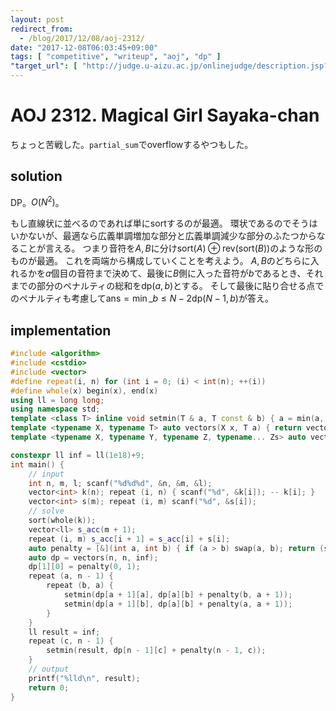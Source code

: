 ```yaml
---
layout: post
redirect_from:
  - /blog/2017/12/08/aoj-2312/
date: "2017-12-08T06:03:45+09:00"
tags: [ "competitive", "writeup", "aoj", "dp" ]
"target_url": [ "http://judge.u-aizu.ac.jp/onlinejudge/description.jsp?id=2312" ]
---
```


# AOJ 2312. Magical Girl Sayaka-chan

ちょっと苦戦した。`partial_sum`でoverflowするやつもした。

## solution

DP。$O(N^2)$。

もし直線状に並べるのであれば単にsortするのが最適。
環状であるのでそうはいかないが、最適なら広義単調増加な部分と広義単調減少な部分のふたつからなることが言える。
つまり音符を$A, B$に分け$\mathrm{sort}(A) \oplus \mathrm{rev}(\mathrm{sort}(B))$のような形のものが最適。
これを両端から構成していくことを考えよう。
$A, B$のどちらに入れるかを$a$個目の音符まで決めて、最後に$B$側に入った音符が$b$であるとき、それまでの部分のペナルティの総和を$\mathrm{dp}(a, b)$とする。
そして最後に貼り合せる点でのペナルティも考慮して$\mathrm{ans} = \min\_{b \le N-2} \mathrm{dp}(N-1, b)$が答え。


## implementation

``` c++
#include <algorithm>
#include <cstdio>
#include <vector>
#define repeat(i, n) for (int i = 0; (i) < int(n); ++(i))
#define whole(x) begin(x), end(x)
using ll = long long;
using namespace std;
template <class T> inline void setmin(T & a, T const & b) { a = min(a, b); }
template <typename X, typename T> auto vectors(X x, T a) { return vector<T>(x, a); }
template <typename X, typename Y, typename Z, typename... Zs> auto vectors(X x, Y y, Z z, Zs... zs) { auto cont = vectors(y, z, zs...); return vector<decltype(cont)>(x, cont); }

constexpr ll inf = ll(1e18)+9;
int main() {
    // input
    int n, m, l; scanf("%d%d%d", &n, &m, &l);
    vector<int> k(n); repeat (i, n) { scanf("%d", &k[i]); -- k[i]; }
    vector<int> s(m); repeat (i, m) scanf("%d", &s[i]);
    // solve
    sort(whole(k));
    vector<ll> s_acc(m + 1);
    repeat (i, m) s_acc[i + 1] = s_acc[i] + s[i];
    auto penalty = [&](int a, int b) { if (a > b) swap(a, b); return (s_acc[k[b] + 1] - s_acc[k[a]]) / l; };
    auto dp = vectors(n, n, inf);
    dp[1][0] = penalty(0, 1);
    repeat (a, n - 1) {
        repeat (b, a) {
            setmin(dp[a + 1][a], dp[a][b] + penalty(b, a + 1));
            setmin(dp[a + 1][b], dp[a][b] + penalty(a, a + 1));
        }
    }
    ll result = inf;
    repeat (c, n - 1) {
        setmin(result, dp[n - 1][c] + penalty(n - 1, c));
    }
    // output
    printf("%lld\n", result);
    return 0;
}
```
